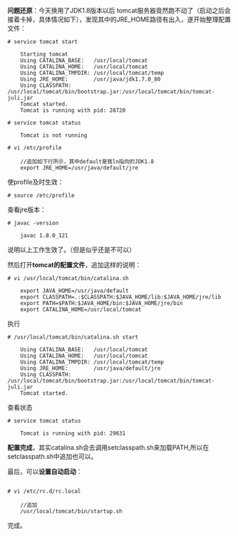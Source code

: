 **问题还原**：今天换用了JDK1.8版本以后 tomcat服务器竟然跑不动了（启动之后会接着卡掉，具体情况如下），发现其中的JRE_HOME路径有出入，遂开始整理配置文件：


```
# service tomcat start
	  
	Starting tomcat
	Using CATALINA_BASE:   /usr/local/tomcat
	Using CATALINA_HOME:   /usr/local/tomcat
	Using CATALINA_TMPDIR: /usr/local/tomcat/temp
	Using JRE_HOME:        /usr/java/jdk1.7.0_80
	Using CLASSPATH:       /usr/local/tomcat/bin/bootstrap.jar:/usr/local/tomcat/bin/tomcat-juli.jar
	Tomcat started.
	Tomcat is running with pid: 28720

# service tomcat status

	Tomcat is not running
```



```
# vi /etc/profile

	//追加如下行所示，其中default是我ln指向的JDK1.8
	export JRE_HOME=/usr/java/default/jre
```
使profile及时生效：
```
# source /etc/profile
```
查看jre版本：
```
# javac -version

	javac 1.8.0_121
```
说明以上工作生效了。（但是似乎还是不可以）

然后打开**tomcat的配置文件**，追加这样的说明：

```
# vi /usr/local/tomcat/bin/catalina.sh

	export JAVA_HOME=/usr/java/default
	export CLASSPATH=.:$CLASSPATH:$JAVA_HOME/lib:$JAVA_HOME/jre/lib
	export PATH=$PATH:$JAVA_HOME/bin:$JAVA_HOME/jre/bin
	export CATALINA_HOME=/usr/local/tomcat
```

执行
```
# /usr/local/tomcat/bin/catalina.sh start

	Using CATALINA_BASE:   /usr/local/tomcat
	Using CATALINA_HOME:   /usr/local/tomcat
	Using CATALINA_TMPDIR: /usr/local/tomcat/temp
	Using JRE_HOME:        /usr/java/default/jre
	Using CLASSPATH:       /usr/local/tomcat/bin/bootstrap.jar:/usr/local/tomcat/bin/tomcat-juli.jar
	Tomcat started.
```



查看状态
```
# service tomcat status

	Tomcat is running with pid: 29631
```

**配置完成**，其实catalina.sh会去调用setclasspath.sh来加载PATH,所以在setclasspath.sh中追加也可以。

最后，可以**设置自动启动**：
```

# vi /etc/rc.d/rc.local
	
	//追加
	/usr/local/tomcat/bin/startup.sh
```
完成。


